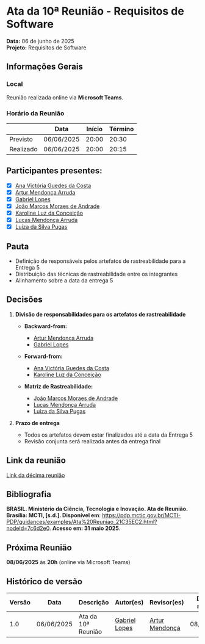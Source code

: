 # Ata da 10ª Reunião - Requisitos de Software

**Data:** 06 de junho de 2025  
**Projeto:** Requisitos de Software  

## Informações Gerais

### Local
Reunião realizada online via **Microsoft Teams**.

### Horário da Reunião
|          | Data       | Início | Término |
|----------|------------|--------|---------|
| Previsto | 06/06/2025 | 20:00  | 20:30   |
| Realizado| 06/06/2025 | 20:00  | 20:15   |

## Participantes presentes:
- [x] [Ana Victória Guedes da Costa](https://github.com/navicg)  
- [x] [Artur Mendonça Arruda](https://github.com/ArtyMend07)  
- [x] [Gabriel Lopes](https://github.com/BrzGab)  
- [x] [João Marcos Moraes de Andrade](https://github.com/JJOAOMARCOSS)  
- [x] [Karoline Luz da Conceição](https://github.com/KarolineLuz)  
- [x] [Lucas Mendonça Arruda](https://github.com/lucasarruda9)  
- [x] [Luiza da Silva Pugas](https://github.com/Luizaxx)  

## Pauta
- Definição de responsáveis pelos artefatos de rastreabilidade para a Entrega 5
- Distribuição das técnicas de rastreabilidade entre os integrantes
- Alinhamento sobre a data da entrega 5   

## Decisões
1. **Divisão de responsabilidades para os artefatos de rastreabilidade**  
   
   - **Backward-from:**  
     - [Artur Mendonça Arruda](https://github.com/ArtyMend07)  
     - [Gabriel Lopes](https://github.com/BrzGab)  
   
   - **Forward-from:**  
     - [Ana Victória Guedes da Costa](https://github.com/navicg)  
     - [Karoline Luz da Conceição](https://github.com/KarolineLuz)  
   
   - **Matriz de Rastreabilidade:**  
     - [João Marcos Moraes de Andrade](https://github.com/JJOAOMARCOSS)  
     - [Lucas Mendonça Arruda](https://github.com/lucasarruda9)  
     - [Luiza da Silva Pugas](https://github.com/Luizaxx)  

2. **Prazo de entrega**  
   - Todos os artefatos devem estar finalizados até a data da Entrega 5
   - Revisão conjunta será realizada antes da entrega final

## Link da reunião
[Link da décima reunião](https://www.youtube.com/watch?v=OMEnsh0BPWU)

## Bibliografia
**BRASIL. Ministério da Ciência, Tecnologia e Inovação. Ata de Reunião. Brasília: MCTI, [s.d.]. Disponível em**: https://pdp.mctic.gov.br/MCTI-PDP/guidances/examples/Ata%20Reuniao_21C35EC2.html?nodeId=7c6d2e0. **Acesso em: 31 maio 2025**.

## Próxima Reunião
**08/06/2025** às **20h** (online via Microsoft Teams)

## Histórico de versão
| Versão | Data       | Descrição             | Autor(es)                                       | Revisor(es)                                    | Data de revisão |
|--------|------------|-----------------------|-------------------------------------------------|------------------------------------------------|-----------------|
| 1.0    | 06/06/2025 | Ata da 10ª Reunião    | [Gabriel Lopes](https://github.com/BrzGab)     | [Artur Mendonça](https://github.com/ArtyMend07) | 08/06/2025      |